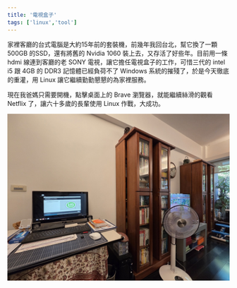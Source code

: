 ```yaml
---
title: '電視盒子'
tags: ['linux','tool']
---
```

家裡客廳的台式電腦是大約15年前的套裝機，前幾年我回台北，幫它換了一顆 500GB 的SSD，還有將舊的 Nvidia 1060 裝上去，又存活了好些年。目前用一條 hdmi 線連到客廳的老 SONY 電視，讓它擔任電視盒子的工作，可惜三代的 intel i5 跟 4GB 的 DDR3 記憶體已經負荷不了 Windows 系統的摧殘了，於是今天徹底的重灌，用 Linux 讓它繼續勤勤懇懇的為家裡服務。

現在我爸媽只需要開機，點擊桌面上的 Brave 瀏覽器，就能繼續絲滑的觀看 Netflix 了，讓六十多歲的長輩使用 Linux 作戰，大成功。

![img](./img202510/resized.jpg)